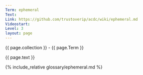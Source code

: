 ```yaml
---
Term: ephemeral
Text: 
Link: https://github.com/trustoverip/acdc/wiki/ephemeral.md
Videostart: 
Level: 3
layout: page
---
```


{{ page.collection }} - {{ page.Term }}

   {{ page.text }}

{% include_relative glossary/ephemeral.md %}
